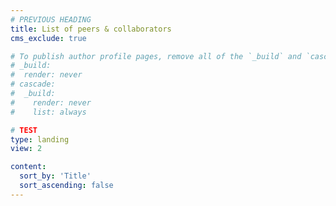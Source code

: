 ```yaml
---
# PREVIOUS HEADING 
title: List of peers & collaborators
cms_exclude: true

# To publish author profile pages, remove all of the `_build` and `cascade` settings below.
# _build:
#  render: never
# cascade:
#  _build:
#    render: never
#    list: always

# TEST 
type: landing
view: 2

content: 
  sort_by: 'Title'
  sort_ascending: false
---
```


<!-- 
alternative way https://bootstrap.hugoblox.com/blocks-v1/collection/
though it doesn't build pages for authors 
-->
